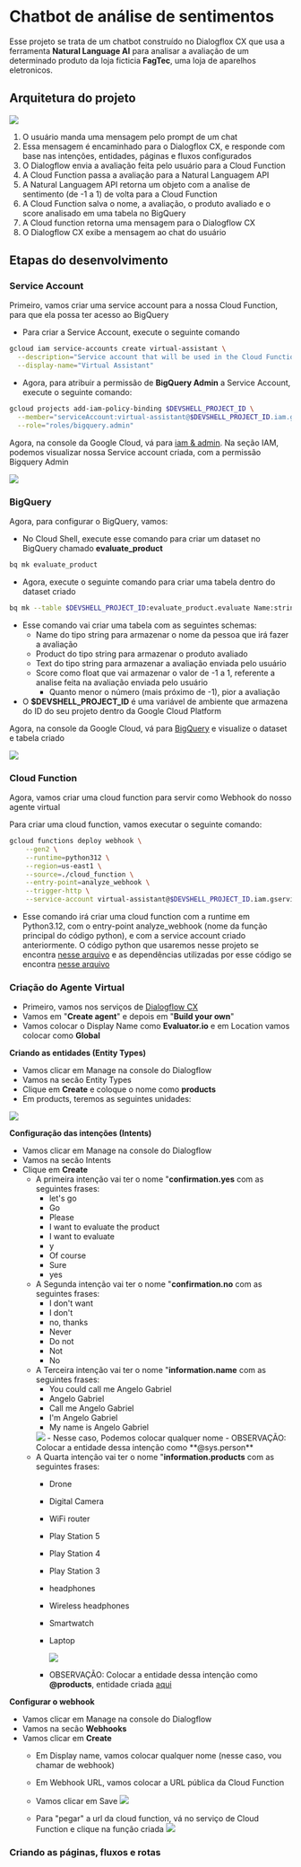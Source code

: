 # Chatbot de análise de sentimentos
Esse projeto se trata de um chatbot construído no Dialogflox CX que usa a ferramenta **Natural Language AI** para analisar a avaliação de um determinado produto da loja ficticia **FagTec**, uma loja de aparelhos eletronicos.

## Arquitetura do projeto
<img src="./images/architecture.png">

1. O usuário manda uma mensagem pelo prompt de um chat
2. Essa mensagem é encaminhado para o Dialogflox CX, e responde com base nas intenções, entidades, páginas e fluxos configurados
3. O Dialogflow envia a avaliação feita pelo usuário para a Cloud Function
4. A Cloud Function passa a avaliação para a Natural Languagem API
5. A Natural Languagem API retorna um objeto com a analise de sentimento (de -1 a 1) de volta para a Cloud Function
6. A Cloud Function salva o nome, a avaliação, o produto avaliado e o score analisado em uma tabela no BigQuery
7. A Cloud function retorna uma mensagem para o Dialogflow CX
8. O Dialogflow CX exibe a mensagem ao chat do usuário 

## Etapas do desenvolvimento
### Service Account
Primeiro, vamos criar uma service account para a nossa Cloud Function, para que ela possa ter acesso ao BigQuery
- Para criar a Service Account, execute o seguinte comando
```sh
gcloud iam service-accounts create virtual-assistant \
  --description="Service account that will be used in the Cloud Function to access BigQuery" \
  --display-name="Virtual Assistant"
```
- Agora, para atribuir a permissão de **BigQuery Admin** a Service Account, execute o seguinte comando:
```sh
gcloud projects add-iam-policy-binding $DEVSHELL_PROJECT_ID \
  --member="serviceAccount:virtual-assistant@$DEVSHELL_PROJECT_ID.iam.gserviceaccount.com" \
  --role="roles/bigquery.admin"
```
Agora, na console da Google Cloud, vá para <a href="https://console.cloud.google.com/iam-admin/iam?referrer=search">iam & admin</a>. Na seção IAM, podemos visualizar nossa Service account criada, com a permissão Bigquery Admin

<img src="./images/doc/iam.png"/>

### BigQuery
Agora, para configurar o BigQuery, vamos:
- No Cloud Shell, execute esse comando para criar um dataset no BigQuery chamado **evaluate_product**
```sh
bq mk evaluate_product
```
- Agora, execute o seguinte comando para criar uma tabela dentro do dataset criado
```sh
bq mk --table $DEVSHELL_PROJECT_ID:evaluate_product.evaluate Name:string,Product:string,Text:string,Score:float
```
  - Esse comando vai criar uma tabela com as seguintes schemas:
    - Name do tipo string para armazenar o nome da pessoa que irá fazer a avaliação
    - Product do tipo string para armazenar o produto avaliado
    - Text do tipo string para armazenar a avaliação enviada pelo usuário
    - Score como float que vai armazenar o valor de -1 a 1, referente a analise feita na avaliação enviada pelo usuário
      - Quanto menor o número (mais próximo de -1), pior a avaliação
  - O **$DEVSHELL_PROJECT_ID** é uma variável de ambiente que armazena do ID do seu projeto dentro da Google Cloud Platform

Agora, na console da Google Cloud, vá para <a href="https://console.cloud.google.com/bigquery">BigQuery</a> e visualize o dataset e tabela criado

<img src="./images/doc/BigQuery.png"/>

### Cloud Function
Agora, vamos criar uma cloud function para servir como Webhook do nosso agente virtual

Para criar uma cloud function, vamos executar o seguinte comando:
```sh
gcloud functions deploy webhook \
    --gen2 \
    --runtime=python312 \
    --region=us-east1 \
    --source=./cloud_function \
    --entry-point=analyze_webhook \
    --trigger-http \
    --service-account virtual-assistant@$DEVSHELL_PROJECT_ID.iam.gserviceaccount.com
```
- Esse comando irá criar uma cloud function com a runtime em Python3.12, com o entry-point analyze_webhook (nome da função principal do código python), e com a service account criado anteriormente. 
O código python que usaremos nesse projeto se encontra [nesse arquivo](./cloud_function/main.py) e as dependências utilizadas por esse código se encontra [nesse arquivo](./cloud_function/requirements.txt)

### Criação do Agente Virtual
- Primeiro, vamos nos serviços de <a href="https://dialogflow.cloud.google.com/cx/">Dialogflow CX</a>
- Vamos em "**Create agent**" e depois em "**Build your own**"
- Vamos colocar o Display Name como **Evaluator.io** e em Location vamos colocar como **Global**

**<a id="create_entity"></a>Criando as entidades (Entity Types)**
- Vamos clicar em Manage na console do Dialogflow
- Vamos na secão Entity Types
- Clique em **Create** e coloque o nome como **products**
- Em products, teremos as seguintes unidades:
<img src="./images/Entidades.png"/>


**Configuração das intenções (Intents)**
- Vamos clicar em Manage na console do Dialogflow
- Vamos na secão Intents
- Clique em **Create**
  - A primeira intenção vai ter o nome "**confirmation.yes** com as seguintes frases:
    - let's go
    - Go
    - Please
    - I want to evaluate the product
    - I want to evaluate
    - y 
    - Of course
    - Sure
    - yes
  - A Segunda intenção vai ter o nome "**confirmation.no** com as seguintes frases:
    - I don't want
    - I don't
    - no, thanks
    - Never
    - Do not
    - Not 
    - No
  - A Terceira intenção vai ter o nome "**information.name** com as seguintes frases:
    - You could call me Angelo Gabriel
    - Angelo Gabriel
    - Call me Angelo Gabriel
    - I'm Angelo Gabriel
    - My name is Angelo Gabriel
    <img src="./images/intent_name.png">
    - Nesse caso, Podemos colocar qualquer nome
    - OBSERVAÇÃO: Colocar a entidade dessa intenção como **@sys.person**
  - A Quarta intenção vai ter o nome "**information.products** com as seguintes frases:
    - Drone
    - Digital Camera
    - WiFi router
    - Play Station 5
    - Play Station 4
    - Play Station 3
    - headphones
    - Wireless headphones
    - Smartwatch
    - Laptop
    
      <img src="./images/intent_products.png"/>
    
    - OBSERVAÇÃO: Colocar a entidade dessa intenção como **@products**, entidade criada [aqui](#create_entity)
  
**Configurar o webhook**
- Vamos clicar em Manage na console do Dialogflow
- Vamos na secão **Webhooks**
- Vamos clicar em **Create**
  - Em Display name, vamos colocar qualquer nome (nesse caso, vou chamar de webhook)
  - Em Webhook URL, vamos colocar a URL pública da Cloud Function
  - Vamos clicar em Save
    <img src="./images/cf.png"/>
  
  - Para "pegar" a url da cloud function, vá no serviço de Cloud Function e clique na função criada
    <img src="./images/cf.png">

### Criando as páginas, fluxos e rotas